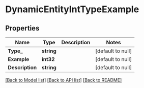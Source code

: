 # DynamicEntityIntTypeExample

## Properties
Name | Type | Description | Notes
------------ | ------------- | ------------- | -------------
**Type_** | **string** |  | [default to null]
**Example** | **int32** |  | [default to null]
**Description** | **string** |  | [default to null]

[[Back to Model list]](../README.md#documentation-for-models) [[Back to API list]](../README.md#documentation-for-api-endpoints) [[Back to README]](../README.md)


